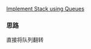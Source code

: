[Implement Stack using Queues](https://leetcode.com/problems/implement-stack-using-queues/)

### 思路
直接将队列翻转